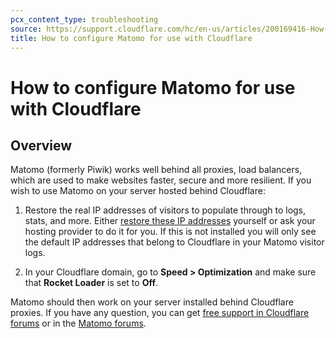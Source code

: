 ```yaml
---
pcx_content_type: troubleshooting
source: https://support.cloudflare.com/hc/en-us/articles/200169416-How-to-configure-Matomo-for-use-with-Cloudflare
title: How to configure Matomo for use with Cloudflare
---
```


# How to configure Matomo for use with Cloudflare



## Overview

Matomo (formerly Piwik) works well behind all proxies, load balancers, which are used to make websites faster, secure and more resilient. If you wish to use Matomo on your server hosted behind Cloudflare:

1. Restore the real IP addresses of visitors to populate through to logs, stats, and more. Either [restore these IP addresses](https://support.cloudflare.com/hc/articles/200170786) yourself or ask your hosting provider to do it for you. If this is not installed you will only see the default IP addresses that belong to Cloudflare in your Matomo visitor logs.

2. In your Cloudflare domain, go to **Speed > Optimization** and make sure that **Rocket Loader** is set to **Off**.

Matomo should then work on your server installed behind Cloudflare proxies. If you have any question, you can get [free support in Cloudflare forums](https://community.cloudflare.com/) or in the [Matomo forums](https://forum.matomo.org/).
